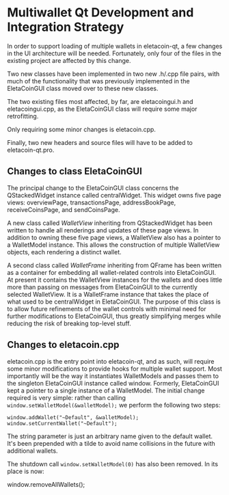 Multiwallet Qt Development and Integration Strategy
===================================================

In order to support loading of multiple wallets in eletacoin-qt, a few changes in the UI architecture will be needed.
Fortunately, only four of the files in the existing project are affected by this change.

Two new classes have been implemented in two new .h/.cpp file pairs, with much of the functionality that was previously
implemented in the EletaCoinGUI class moved over to these new classes.

The two existing files most affected, by far, are eletacoingui.h and eletacoingui.cpp, as the EletaCoinGUI class will require
some major retrofitting.

Only requiring some minor changes is eletacoin.cpp.

Finally, two new headers and source files will have to be added to eletacoin-qt.pro.

Changes to class EletaCoinGUI
---------------------------
The principal change to the EletaCoinGUI class concerns the QStackedWidget instance called centralWidget.
This widget owns five page views: overviewPage, transactionsPage, addressBookPage, receiveCoinsPage, and sendCoinsPage.

A new class called *WalletView* inheriting from QStackedWidget has been written to handle all renderings and updates of
these page views. In addition to owning these five page views, a WalletView also has a pointer to a WalletModel instance.
This allows the construction of multiple WalletView objects, each rendering a distinct wallet.

A second class called *WalletFrame* inheriting from QFrame has been written as a container for embedding all wallet-related
controls into EletaCoinGUI. At present it contains the WalletView instances for the wallets and does little more than passing on messages
from EletaCoinGUI to the currently selected WalletView. It is a WalletFrame instance
that takes the place of what used to be centralWidget in EletaCoinGUI. The purpose of this class is to allow future
refinements of the wallet controls with minimal need for further modifications to EletaCoinGUI, thus greatly simplifying
merges while reducing the risk of breaking top-level stuff.

Changes to eletacoin.cpp
----------------------
eletacoin.cpp is the entry point into eletacoin-qt, and as such, will require some minor modifications to provide hooks for
multiple wallet support. Most importantly will be the way it instantiates WalletModels and passes them to the
singleton EletaCoinGUI instance called window. Formerly, EletaCoinGUI kept a pointer to a single instance of a WalletModel.
The initial change required is very simple: rather than calling `window.setWalletModel(&walletModel);` we perform the
following two steps:

	window.addWallet("~Default", &walletModel);
	window.setCurrentWallet("~Default");

The string parameter is just an arbitrary name given to the default wallet. It's been prepended with a tilde to avoid name collisions in the future with additional wallets.

The shutdown call `window.setWalletModel(0)` has also been removed. In its place is now:

window.removeAllWallets();

